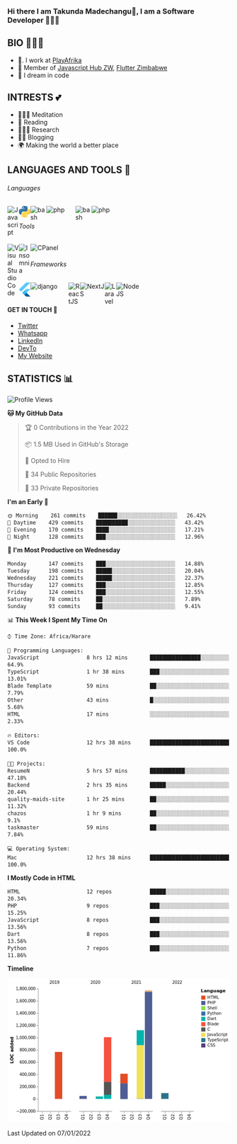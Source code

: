 ### Hi there I am Takunda Madechangu👋, I am a Software Developer 👨🏽‍💻

## BIO 👨🏽‍💻
- 💼. I work at [PlayAfrika](https://playafrika.tv)
- 🎳  Member of [Javascript Hub ZW](https://github.com/JS-Hub-ZW), [Flutter Zimbabwe](https://github.com/flutterdevzim/)
- 🤨 I dream in code 

## INTRESTS 💕
- 🧘🏾‍♂️  Meditation
- 📖  Reading
- 🕵🏾‍♂️  Research
- ✍🏽  Blogging
- 🌍  Making the world a better place

## LANGUAGES AND TOOLS 🧰

###### Languages

<img align="left" alt="Javascript" width="26px" src="https://upload.wikimedia.org/wikipedia/commons/thumb/6/6a/JavaScript-logo.png/240px-JavaScript-logo.png" />
<img align="left" alt="Python" width="26px" src="https://raw.githubusercontent.com/JohnKinyanjui/JohnKinyanjui/master/images/python.png" />
<img align="left" alt="bash" width="36px" src="https://d33wubrfki0l68.cloudfront.net/a1da522d0a3057a1bc3fb411fcbbf57a447c1146/65e71/img/symbol/svg/full_colored_dark.svg" />
<img align="left" alt="php" width="66px" src="https://www.php.net/images/logos/php-logo.svg" />
<img align="left" alt="bash" width="36px" src="https://d33wubrfki0l68.cloudfront.net/a1da522d0a3057a1bc3fb411fcbbf57a447c1146/65e71/img/symbol/svg/full_colored_dark.svg" />
<img align="left" alt="php" width="96px" src="https://dart.dev/assets/shared/dart/logo+text/horizontal/white-e71fb382ad5229792cc704b3ee7a88f8013e986d6e34f0956d89c453b454d0a5.svg" />



</br>


###### Tools

<img align="left" alt="Visual Studio Code" width="26px" src="https://code.visualstudio.com/assets/images/code-stable.png" />
<img align="left" alt="Insomnia" width="26px" src="https://img.stackshare.io/service/6406/qLPJL1NZ.jpg" />
<img align="left" alt="CPanel" width="106px" src="https://cpanel.net/wp-content/themes/cPbase/assets/img/logos/cPanel_orange.svg" />
<br/>


###### Frameworks

<img align="left" alt="Flutter" width="26px" object-fit = "cover" src="https://raw.githubusercontent.com/JohnKinyanjui/JohnKinyanjui/master/images/flutter.png" />
<img align="left" alt="django" width="86px" src="https://www.fullstackpython.com/img/logos/django.png" />
<img align="left" alt="ReactJS" width="26px" src="https://cdn4.iconfinder.com/data/icons/logos-3/600/React.js_logo-512.png" />
<img align="left" alt="NextJS" width="56px" src="https://upload.wikimedia.org/wikipedia/commons/thumb/8/8e/Nextjs-logo.svg/207px-Nextjs-logo.svg.png" />
<img align="left" alt="Laravel" width="26px" src="https://laravel.com/img/logomark.min.svg" />
<img align="left" alt="Node JS" width="56px" src="https://upload.wikimedia.org/wikipedia/commons/d/d9/Node.js_logo.svg" />
<br/>
<br/>

#### GET IN TOUCH 💬
- [Twitter](https://twitter/takucoder)
- [Whatsapp](https://wa.me/263778548832?text=Hi%20Taku)
- [LinkedIn](https://www.linkedin.com/in/tmadechangu/)
- [DevTo](https://dev.to/takunda)
- [My Website](https://taku.co.zw)

## STATISTICS 📊
<!-- ![Takumade's GitHub stats](https://github-readme-stats.vercel.app/api?username=takumade&count_private=true&show_icons=true&theme=algolia) -->

<!--START_SECTION:waka-->
![Profile Views](http://img.shields.io/badge/Profile%20Views-0-blue)

**🐱 My GitHub Data** 

> 🏆 0 Contributions in the Year 2022
 > 
> 📦 1.5 MB Used in GitHub's Storage 
 > 
> 💼 Opted to Hire
 > 
> 📜 34 Public Repositories 
 > 
> 🔑 33 Private Repositories  
 > 
**I'm an Early 🐤** 

```text
🌞 Morning    261 commits    ██████░░░░░░░░░░░░░░░░░░░   26.42% 
🌆 Daytime    429 commits    ██████████░░░░░░░░░░░░░░░   43.42% 
🌃 Evening    170 commits    ████░░░░░░░░░░░░░░░░░░░░░   17.21% 
🌙 Night      128 commits    ███░░░░░░░░░░░░░░░░░░░░░░   12.96%

```
📅 **I'm Most Productive on Wednesday** 

```text
Monday       147 commits    ███░░░░░░░░░░░░░░░░░░░░░░   14.88% 
Tuesday      198 commits    █████░░░░░░░░░░░░░░░░░░░░   20.04% 
Wednesday    221 commits    █████░░░░░░░░░░░░░░░░░░░░   22.37% 
Thursday     127 commits    ███░░░░░░░░░░░░░░░░░░░░░░   12.85% 
Friday       124 commits    ███░░░░░░░░░░░░░░░░░░░░░░   12.55% 
Saturday     78 commits     ██░░░░░░░░░░░░░░░░░░░░░░░   7.89% 
Sunday       93 commits     ██░░░░░░░░░░░░░░░░░░░░░░░   9.41%

```


📊 **This Week I Spent My Time On** 

```text
⌚︎ Time Zone: Africa/Harare

💬 Programming Languages: 
JavaScript               8 hrs 12 mins       ████████████████░░░░░░░░░   64.9% 
TypeScript               1 hr 38 mins        ███░░░░░░░░░░░░░░░░░░░░░░   13.01% 
Blade Template           59 mins             ██░░░░░░░░░░░░░░░░░░░░░░░   7.79% 
Other                    43 mins             █░░░░░░░░░░░░░░░░░░░░░░░░   5.68% 
HTML                     17 mins             ░░░░░░░░░░░░░░░░░░░░░░░░░   2.33%

🔥 Editors: 
VS Code                  12 hrs 38 mins      █████████████████████████   100.0%

🐱‍💻 Projects: 
ResumeN                  5 hrs 57 mins       ███████████░░░░░░░░░░░░░░   47.18% 
Backend                  2 hrs 35 mins       █████░░░░░░░░░░░░░░░░░░░░   20.44% 
quality-maids-site       1 hr 25 mins        ██░░░░░░░░░░░░░░░░░░░░░░░   11.32% 
chazos                   1 hr 9 mins         ██░░░░░░░░░░░░░░░░░░░░░░░   9.1% 
taskmaster               59 mins             ██░░░░░░░░░░░░░░░░░░░░░░░   7.84%

💻 Operating System: 
Mac                      12 hrs 38 mins      █████████████████████████   100.0%

```

**I Mostly Code in HTML** 

```text
HTML                     12 repos            █████░░░░░░░░░░░░░░░░░░░░   20.34% 
PHP                      9 repos             ███░░░░░░░░░░░░░░░░░░░░░░   15.25% 
JavaScript               8 repos             ███░░░░░░░░░░░░░░░░░░░░░░   13.56% 
Dart                     8 repos             ███░░░░░░░░░░░░░░░░░░░░░░   13.56% 
Python                   7 repos             ███░░░░░░░░░░░░░░░░░░░░░░   11.86%

```


**Timeline**

![Chart not found](https://raw.githubusercontent.com/takumade/takumade/main/charts/bar_graph.png) 


 Last Updated on 07/01/2022
<!--END_SECTION:waka-->


